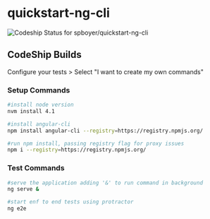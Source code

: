 # quickstart-ng-cli

 ![Codeship Status for spboyer/quickstart-ng-cli](https://codeship.com/projects/93a14c00-fa7e-0133-18ae-12544c2ab455/status?branch=master)

## CodeShip Builds
Configure your tests > Select "I want to create my own commands"

### Setup Commands

```bash
#install node version
nvm install 4.1

#install angular-cli
npm install angular-cli --registry=https://registry.npmjs.org/

#run npm install, passing registry flag for proxy issues
npm i --registry=https://registry.npmjs.org/
```

### Test Commands

```bash
#serve the application adding '&' to run command in background
ng serve &

#start enf to end tests using protractor
ng e2e
```
